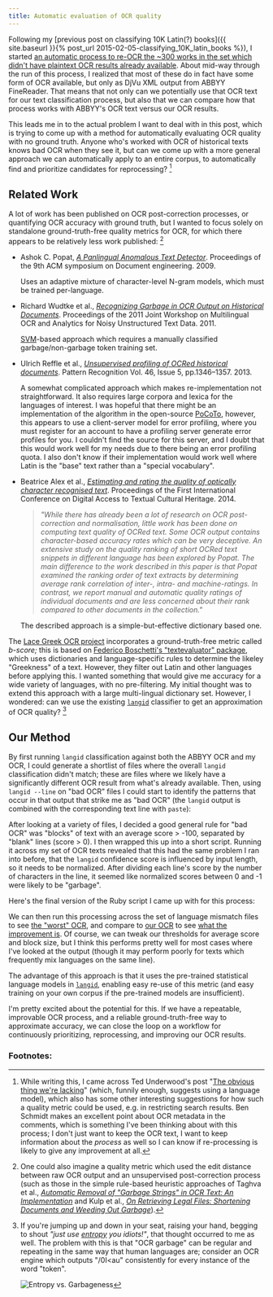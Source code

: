 ```yaml
---
title: Automatic evaluation of OCR quality
---
```


Following my [previous post on classifying 10K Latin(?) books]({{ site.baseurl }}{% post_url 2015-02-05-classifying_10K_latin_books %}), I started [an automatic process to re-OCR the ~300 works in the set which didn't have plaintext OCR results already available](https://github.com/ryanfb/latin-texts-ocr). About mid-way through the run of this process, I realized that most of these do in fact have some form of OCR available, but only as DjVu XML output from ABBYY FineReader. That means that not only can we potentially use that OCR text for our text classification process, but also that we can compare how that process works with ABBYY's OCR text versus our OCR results.

This leads me in to the actual problem I want to deal with in this post, which is trying to come up with a method for automatically evaluating OCR quality with no ground truth. Anyone who's worked with OCR of historical texts knows bad OCR when they see it, but can we come up with a more general approach we can automatically apply to an entire corpus, to automatically find and prioritize candidates for reprocessing? [^underwood]

## Related Work

A lot of work has been published on OCR post-correction processes, or quantifying OCR accuracy with ground truth, but I wanted to focus solely on standalone ground-truth-free quality metrics for OCR, for which there appears to be relatively less work published: [^poco]

* Ashok C. Popat, [*A Panlingual Anomalous Text Detector*](http://dl.acm.org/citation.cfm?id=1600237). Proceedings of the 9th ACM symposium on Document engineering. 2009.

  Uses an adaptive mixture of character-level N-gram models, which must be trained per-language.
* Richard Wudtke et al., [*Recognizing Garbage in OCR Output on Historical Documents*](http://dl.acm.org/citation.cfm?id=2034626). Proceedings of the 2011 Joint Workshop on Multilingual OCR and Analytics for Noisy Unstructured Text Data. 2011.
  
  [SVM](https://en.wikipedia.org/wiki/Support_vector_machine)-based approach which requires a manually classified garbage/non-garbage token training set.
* Ulrich Reffle et al., [*Unsupervised profiling of OCRed historical documents*](http://www.sciencedirect.com/science/article/pii/S0031320312004323). Pattern Recognition Vol. 46, Issue 5, pp.1346–1357. 2013.
  
  A somewhat complicated approach which makes re-implementation not straightforward. It also requires large corpora and lexica for the languages of interest. I was hopeful that there might be an implementation of the algorithm in the open-source [PoCoTo](https://github.com/thorstenv/PoCoTo), however, this appears to use a client-server model for error profiling, where you must register for an account to have a profiling server generate error profiles for you. I couldn't find the source for this server, and I doubt that this would work well for my needs due to there being an error profiling quota. I also don't know if their implementation would work well where Latin is the "base" text rather than a "special vocabulary".
* Beatrice Alex et al., [*Estimating and rating the quality of optically character recognised text*](http://dl.acm.org/citation.cfm?id=2595214). Proceedings of the First International Conference on Digital Access to Textual Cultural Heritage. 2014.
  
  > *"While there has already been a lot of research on OCR post-correction and normalisation, little work has been done on computing text quality of OCRed text. Some OCR output contains character-based accuracy rates which can be very deceptive. An extensive study on the quality ranking of short OCRed text snippets in different language has been explored by Popat. The main difference to the work described in this paper is that Popat examined the ranking order of text extracts by determining average rank correlation of inter-, intra- and machine-ratings. In contrast, we report manual and automatic quality ratings of individual documents and are less concerned about their rank compared to other documents in the collection."*
  
  The described approach is a simple-but-effective dictionary based one.

The [Lace Greek OCR project](http://heml.mta.ca/lace) incorporates a ground-truth-free metric called *b-score;* this is based on [Federico Boschetti's "textevaluator" package](http://www.himeros.eu/), which uses dictionaries and language-specific rules to determine the likeley "Greekness" of a text. However, they filter out Latin and other languages before applying this. I wanted something that would give me accuracy for a wide variety of languages, with no pre-filtering. My initial thought was to extend this approach with a large multi-lingual dictionary set. However, I wondered: can we use the existing [`langid`](https://github.com/saffsd/langid.py) classifier to get an approximation of OCR quality? [^entropy]

[^entropy]: If you're jumping up and down in your seat, raising your hand, begging to shout *"just use [entropy](https://en.wikipedia.org/wiki/Entropy_(information_theory)) you idiots!"*, that thought occurred to me as well. The problem with this is that "OCR garbage" can be regular and repeating in the same way that human languages are; consider an OCR engine which outputs "/0I<au" consistently for every instance of the word "token".
    
    ![Entropy vs. Garbageness](https://docs.google.com/spreadsheets/d/1Hax7-ABq0KARS7GtSeTl75rkfUgYjVC791nptPSaPp0/pubchart?oid=49622873&format=image)

## Our Method

By first running `langid` classification against both the ABBYY OCR and my OCR, I could generate a shortlist of files where the overall `langid` classification didn't match; these are files where we likely have a significantly different OCR result from what's already available. Then, using `langid --line` on "bad OCR" files I could start to identify the patterns that occur in that output that strike me as "bad OCR" (the `langid` output is combined with the corresponding text line with `paste`):

<script src="https://gist.github.com/ryanfb/ec29a0b347334a948a97.js"></script>

After looking at a variety of files, I decided a good general rule for "bad OCR" was "blocks" of text with an average score > -100, separated by "blank" lines (score > 0). I then wrapped this up into a short script. Running it across my set of OCR texts revealed that this had the same problem I ran into before, that the `langid` confidence score is influenced by input length, so it needs to be normalized. After dividing each line's score by the number of characters in the line, it seemed like normalized scores between 0 and -1 were likely to be "garbage".

Here's the final version of the Ruby script I came up with for this process:

<script src="https://gist.github.com/ryanfb/3c97417da5ff3ca9c2e1.js"></script>

We can then run this processing across the set of language mismatch files to see [the "worst" OCR](https://gist.github.com/11d9aacfb95bc4ecbe5b), and compare to [our OCR](https://gist.github.com/c2dc8683e50bb924ae99) to see [what the improvement is](https://gist.github.com/ryanfb/8ab11c2078509d602ebc). Of course, we can tweak our thresholds for average score and block size, but I think this performs pretty well for most cases where I've looked at the output (though it may perform poorly for texts which frequently mix languages on the same line).

The advantage of this approach is that it uses the pre-trained statistical language models in [`langid`](https://github.com/saffsd/langid.py), enabling easy re-use of this metric (and easy training on your own corpus if the pre-trained models are insufficient).

I'm pretty excited about the potential for this. If we have a repeatable, improvable OCR process, and a reliable ground-truth-free way to approximate accuracy, we can close the loop on a workflow for continuously prioritizing, reprocessing, and improving our OCR results.

### Footnotes:

[^underwood]: While writing this, I came across Ted Underwood's post "[The obvious thing we're lacking](http://tedunderwood.com/2012/04/26/the-obvious-thing-were-lacking/)" (which, funnily enough, suggests using a language model), which also has some other interesting suggestions for how such a quality metric could be used, e.g. in restricting search results. Ben Schmidt makes an excellent point about OCR metadata in the comments, which is something I've been thinking about with this process; I don't just want to keep the OCR text, I want to keep information about the *process* as well so I can know if re-processing is likely to give any improvement at all.
[^poco]: One could also imagine a quality metric which used the edit distance between raw OCR output and an unsupervised post-correction process (such as those in the simple rule-based heuristic approaches of Taghva et al., [*Automatic Removal of "Garbage Strings" in OCR Text: An Implementation*](http://citeseerx.ist.psu.edu/viewdoc/summary?doi=10.1.1.81.8901) and Kulp et al., [*On Retrieving Legal Files: Shortening Documents and Weeding Out Garbage*](http://citeseerx.ist.psu.edu/viewdoc/summary?doi=10.1.1.141.6212)).
